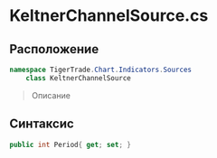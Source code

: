 
# KeltnerChannelSource.cs
## Расположение
```csharp
namespace TigerTrade.Chart.Indicators.Sources  
    class KeltnerChannelSource
```

> Описание

## Синтаксис
```csharp
public int Period{ get; set; }
```
